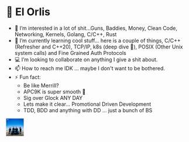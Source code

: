 # 🫡 El Orlis
- 👀 I’m interested in a lot of shit...Guns, Baddies, Money, Clean Code, Networking, Kernels, Golang, C/C++, Rust
- 🌱 I’m currently learning cool stuff... here is a couple of things, C/C++ (Refresher and C++20), TCP/IP, k8s (deep dive 🤿), POSIX (Other Unix system calls) and Fine Grained Auth Protocols
- 💻 I’m looking to collaborate on anything I give a shit about.
- 📫 How to reach me IDK ... maybe I don't want to be bothered.
- ⚡ Fun fact: 
    - Be like Merrill?
    - APC9K is super smooth 🔫 
    - Sig over Glock ANY DAY
    - Lets make it clear... Promotional Driven Development
    - TDD, BDD and anything with DD ... just a bunch of BS

[<img src="ab67616d0000b273bd1a25029ed1355c7c2b09e7.jpeg" width="48">](https://m.youtube.com/watch?v=pOfU6bAxjFE&pp=ygUTc295IGFsZWdyZSBtYXJjYSBtcA%3D%3D)

<!---
ElOrlis/ElOrlis is a ✨ special ✨ repository because its `README.md` (this file) appears on your GitHub profile.
You can click the Preview link to take a look at your changes.
--->
